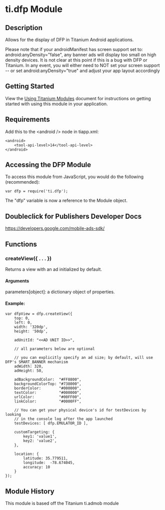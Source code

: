 # ti.dfp Module

## Description

Allows for the display of DFP in Titanium Android applications. 

Please note that if your androidManifest has screen support set to: android:anyDensity="false", 
any banner ads will display too small on high density devices. 
It is not clear at this point if this is a bug with DFP or Titanium. 
In any event, you will either need to NOT set your screen support -- 
or set android:anyDensity="true" and adjust your app layout accordingly

## Getting Started

View the [Using Titanium Modules](http://docs.appcelerator.com/titanium/latest/#!/guide/Using_Titanium_Modules) document for instructions on getting
started with using this module in your application.

## Requirements

Add this to the &lt;android /&gt; node in tiapp.xml: 

	<android>
	    <tool-api-level>14</tool-api-level>
	</android>

## Accessing the DFP Module

To access this module from JavaScript, you would do the following (recommended):

	var dfp = require('ti.dfp');

The "dfp" variable is now a reference to the Module object.	

## Doubleclick for Publishers Developer Docs
<https://developers.google.com/mobile-ads-sdk/>

## Functions

### createView({ . . . })

Returns a view with an ad initialized by default.

#### Arguments

parameters[object]: a dictionary object of properties.

#### Example:

	var dfpView = dfp.createView({
		top: 0, 
		left: 0,
		width: '320dp', 
		height: '50dp',
	
	    adUnitId: "<<AD UNIT ID>>",

		// all parameters below are optional

	    // you can explicitly specify an ad size; by default, will use DFP's SMART_BANNER mechanism
    	adWidth: 320,
	    adHeight: 50,

	    adBackgroundColor:  "#FF8800", 
	    backgroundColorTop: "#738000", 
	    borderColor:        "#000000", 
	    textColor:          "#000000", 
	    urlColor:           "#00FF00", 
	    linkColor:          "#0000FF", 
	    
		// You can get your physical device's id for testDevices by looking 
		// in the console log after the app launched
		testDevices: [ dfp.EMULATOR_ID ],
		
		customTargeting: {
	    	key1: 'value1',
	    	key2: 'value2',
	    },
	    
		location: {
			latitude: 35.779511,
			longitude:  -78.674045,
			accuracy: 10
		}
	});

## Module History

This module is based off the Titanium ti.admob module

